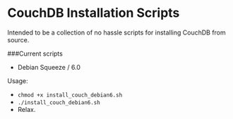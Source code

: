 CouchDB Installation Scripts
===========================

Intended to be a collection of no hassle scripts for installing CouchDB from source.

###Current scripts

* Debian Squeeze / 6.0

Usage:

* `chmod +x install_couch_debian6.sh`
* `./install_couch_debian6.sh`
* Relax.
